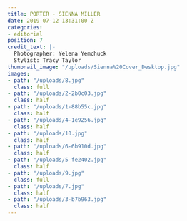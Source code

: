 ```yaml
---
title: PORTER - SIENNA MILLER
date: 2019-07-12 13:31:00 Z
categories:
- editorial
position: 7
credit_text: |-
  Photographer: Yelena Yemchuck
  Stylist: Tracy Taylor
thumbnail_image: "/uploads/Sienna%20Cover_Desktop.jpg"
images:
- path: "/uploads/8.jpg"
  class: full
- path: "/uploads/2-2b0c03.jpg"
  class: half
- path: "/uploads/1-88b55c.jpg"
  class: half
- path: "/uploads/4-1e9256.jpg"
  class: half
- path: "/uploads/10.jpg"
  class: half
- path: "/uploads/6-6b910d.jpg"
  class: half
- path: "/uploads/5-fe2402.jpg"
  class: half
- path: "/uploads/9.jpg"
  class: full
- path: "/uploads/7.jpg"
  class: half
- path: "/uploads/3-b7b963.jpg"
  class: half
---
```


